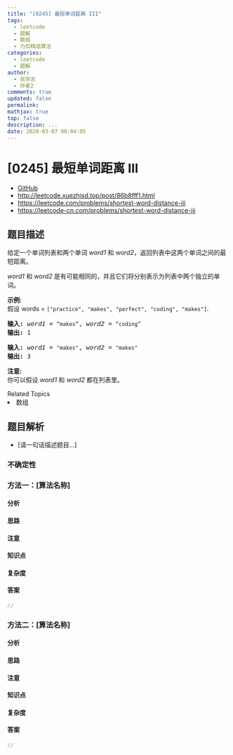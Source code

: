 ```yaml
---
title: "[0245] 最短单词距离 III"
tags:
  - leetcode
  - 题解
  - 数组
  - 力扣精选算法
categories:
  - leetcode
  - 题解
author:
  - 张学志
  - 作者2
comments: true
updated: false
permalink:
mathjax: true
top: false
description: ...
date: 2020-03-07 00:04:05
---
```



# [0245] 最短单词距离 III
* [GitHub](https://github.com/algoboy101/LeetCodeCrowdsource/tree/master/_posts/QA/%5B0245%5D%20%E6%9C%80%E7%9F%AD%E5%8D%95%E8%AF%8D%E8%B7%9D%E7%A6%BB%20III.md)
* http://leetcode.xuezhisd.top/post/86b8fff1.html
* https://leetcode.com/problems/shortest-word-distance-iii
* https://leetcode-cn.com/problems/shortest-word-distance-iii


## 题目描述

<p>给定一个单词列表和两个单词 <em>word1</em> 和 <em>word2</em>，返回列表中这两个单词之间的最短距离。</p>

<p><em>word1</em> 和 <em>word2</em>&nbsp;是有可能相同的，并且它们将分别表示为列表中两个独立的单词。</p>

<p><strong>示例:</strong><br>
假设 words = <code>[&quot;practice&quot;, &quot;makes&quot;, &quot;perfect&quot;, &quot;coding&quot;, &quot;makes&quot;]</code>.</p>

<pre><strong>输入:</strong> <em>word1</em> = <code>&ldquo;makes&rdquo;</code>, <em>word2</em> = <code>&ldquo;coding&rdquo;</code>
<strong>输出:</strong> 1
</pre>

<pre><strong>输入:</strong> <em>word1</em> = <code>&quot;makes&quot;</code>, <em>word2</em> = <code>&quot;makes&quot;</code>
<strong>输出:</strong> 3
</pre>

<p><strong>注意:</strong><br>
你可以假设 <em>word1</em> 和 <em>word2</em> 都在列表里。</p>
<div><div>Related Topics</div><div><li>数组</li></div></div>


## 题目解析
* [请一句话描述题目...]

### 不确定性


### 方法一：[算法名称]

#### 分析

#### 思路

#### 注意

#### 知识点

#### 复杂度

#### 答案

```cpp
//
```


### 方法二：[算法名称]

#### 分析

#### 思路

#### 注意

#### 知识点

#### 复杂度

#### 答案

```cpp
//
```


